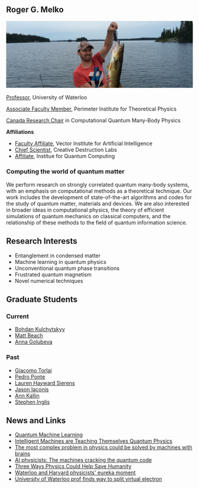 ## Roger G. Melko
![Roger G. Melko](/assets/fishing.jpg)


[Professor](https://uwaterloo.ca/physics-astronomy/people-profiles/roger-melko), University of Waterloo

[Associate Faculty Member](https://www.perimeterinstitute.ca/people/roger-melko), Perimeter Institute for Theoretical Physics

[Canada Research Chair](http://www.chairs-chaires.gc.ca/chairholders-titulaires/profile-eng.aspx?profileId=3084) in Computational Quantum Many-Body Physics

**Affiliations**
- [Faculty Affiliate](https://vectorinstitute.ai/2018/09/24/vector-institute-introduces-faculty-affiliates/), Vector Institute for Artificial Intelligence
- [Chief Scientist](https://www.creativedestructionlab.com/people/roger-melko/), Creative Destruction Labs
- [Affiliate](https://services.iqc.uwaterloo.ca/people/profile/rmelko/), Institue for Quantum Computing

### Computing the world of quantum matter

We perform research on strongly correlated quantum many-body systems, with an emphasis on computational methods as a theoretical technique. 
Our work includes the development of state-of-the-art algorithms and codes for the study of quantum matter, materials and devices.
We are also interested in broader ideas in computational physics, the theory of efficient simulations of quantum mechanics on classical computers, and the relationship of these methods to the field of quantum information science.

## Research Interests
- Entanglement in condensed matter
- Machine learning in quantum physics
- Unconventional quantum phase transitions
- Frustrated quantum magnetism
- Novel numerical techniques

## Graduate Students

### Current
- [Bohdan Kulchytskyy](https://uwaterloo.ca/physics-astronomy/about/people/bkulchyt)
- [Matt Beach](https://uwaterloo.ca/physics-astronomy/about/people/jmschulz)
- [Anna Golubeva](https://uwaterloo.ca/physics-astronomy/about/people/anna-golubeva)

### Past
- [Giacomo Torlai](https://uwspace.uwaterloo.ca/handle/10012/14196)
- [Pedro Ponte](https://uwspace.uwaterloo.ca/handle/10012/13035)
- [Lauren Hayward Sierens](https://uwspace.uwaterloo.ca/handle/10012/11897)
- [Jason Iaconis](https://uwspace.uwaterloo.ca/handle/10012/6966)
- [Ann Kallin](https://uwspace.uwaterloo.ca/handle/10012/8539)
- [Stephen Inglis](https://uwspace.uwaterloo.ca/handle/10012/7940)

## News and Links

- [Quantum Machine Learning](https://insidetheperimeter.ca/quantum-machine-learning/)
- [Intelligent Machines are Teaching Themselves Quantum Physics](https://motherboard.vice.com/en_us/article/vvxgja/machine-learning-quantum-physics-perimeter-institute-roger-melko)
- [The most complex problem in physics could be solved by machines with brains](https://qz.com/897033/applying-machine-learning-to-physics-could-be-the-way-to-build-the-first-quantum-computer/)
- [AI physicists: The machines cracking the quantum code](https://www.newscientist.com/article/mg23631490-400-ai-physicists-the-machines-cracking-the-quantum-code/)
- [Three Ways Physics Could Help Save Humanity](http://insidetheperimeter.ca/three-ways-physics-could-help-save-humanity/)
- [Waterloo and Harvard physicists' eureka moment](https://uwaterloo.ca/science/news/waterloo-and-harvard-physicists-eureka-moment)
- [University of Waterloo prof finds way to split virtual electron](http://www.therecord.com/news-story/2595812-uw-prof-finds-way-to-split-virtual-electron/)
